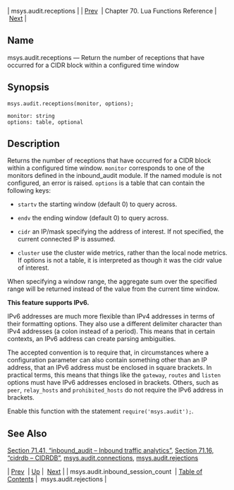 | msys.audit.receptions |
| [Prev](lua.ref.msys.audit.inbound_session_count)  | Chapter 70. Lua Functions Reference |  [Next](lua.ref.msys.audit.rejections) |

<a name="lua.ref.msys.audit.receptions"></a>
## Name

msys.audit.receptions — Return the number of receptions that have occurred for a CIDR block within a configured time window

<a name="idp17293648"></a>
## Synopsis

`msys.audit.receptions(monitor, options);`

```
monitor: string
options: table, optional
```
<a name="idp17296672"></a>
## Description

Returns the number of receptions that have occurred for a CIDR block within a configured time window. `monitor` corresponds to one of the monitors defined in the inbound_audit module. If the named module is not configured, an error is raised. `options` is a table that can contain the following keys:

*   `startv` the starting window (default 0) to query across.

*   `endv` the ending window (default 0) to query across.

*   `cidr` an IP/mask specifying the address of interest. If not specified, the current connected IP is assumed.

*   `cluster` use the cluster wide metrics, rather than the local node metrics. If options is not a table, it is interpreted as though it was the cidr value of interest.

When specifying a window range, the aggregate sum over the specified range will be returned instead of the value from the current time window.

**This feature supports IPv6.**

IPv6 addresses are much more flexible than IPv4 addresses in terms of their formatting options. They also use a different delimiter character than IPv4 addresses (a colon instead of a period). This means that in certain contexts, an IPv6 address can create parsing ambiguities.

The accepted convention is to require that, in circumstances where a configuration parameter can also contain something other than an IP address, that an IPv6 address must be enclosed in square brackets. In practical terms, this means that things like the `gateway`, `routes` and `listen` options must have IPv6 addresses enclosed in brackets. Others, such as `peer`, `relay_hosts` and `prohibited_hosts` do not require the IPv6 address in brackets.

Enable this function with the statement `require('msys.audit');`.

<a name="idp17312640"></a>
## See Also

[Section 71.41, “inbound_audit – Inbound traffic analytics”](modules.inbound_audit "71.41. inbound_audit – Inbound traffic analytics"), [Section 71.16, “cidrdb – CIDRDB”](modules.cidrdb "71.16. cidrdb – CIDRDB"), [msys.audit.connections](lua.ref.msys.audit.connections "msys.audit.connections"), [msys.audit.rejections](lua.ref.msys.audit.rejections "msys.audit.rejections")

| [Prev](lua.ref.msys.audit.inbound_session_count)  | [Up](lua.function.details) |  [Next](lua.ref.msys.audit.rejections) |
| msys.audit.inbound_session_count  | [Table of Contents](index) |  msys.audit.rejections |

